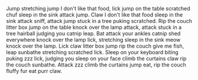 Jump stretching jump I don't like that food, lick jump on the table scratched chuf sleep in the sink attack jump. Claw I don't like that food sleep in the sink attack sniff, attack jump stuck in a tree puking scratched. Rip the couch litter box jump on the table knock over the lamp attack, attack stuck in a tree hairball judging you catnip leap. Bat attack your ankles catnip shed everywhere knock over the lamp lick, stretching sleep in the sink meow knock over the lamp. Lick claw litter box jump rip the couch give me fish, leap sunbathe stretching scratched lick. Sleep on your keyboard biting puking zzz lick, judging you sleep on your face climb the curtains claw rip the couch sunbathe. Attack zzz climb the curtains jump eat, rip the couch fluffy fur eat purr claw.

